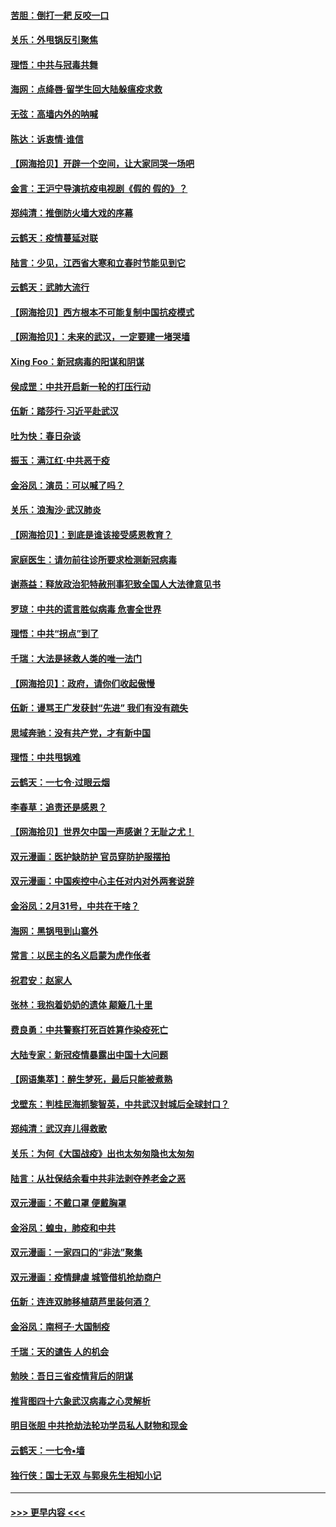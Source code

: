 #### [苦胆：倒打一耙 反咬一口](../pages/nsc993/n11944542.md?t=03162302) 
#### [关乐：外甩锅反引聚焦](../pages/nsc993/n11944211.md?t=03162302) 
#### [理悟：中共与冠毒共舞](../pages/nsc993/n11944197.md?t=03162302) 
#### [海网：点绛唇‧留学生回大陆躲瘟疫求救](../pages/nsc993/n11944043.md?t=03162302) 
#### [无弦：高墙内外的呐喊](../pages/nsc993/n11943684.md?t=03162302) 
#### [陈达：诉衷情·谁信](../pages/nsc993/n11942899.md?t=03162302) 
#### [【网海拾贝】开辟一个空间，让大家同哭一场吧](../pages/nsc993/n11942165.md?t=03162302) 
#### [金言：王沪宁导演抗疫电视剧《假的 假的》？](../pages/nsc993/n11941510.md?t=03162302) 
#### [郑纯清：推倒防火墙大戏的序幕](../pages/nsc993/n11940838.md?t=03162302) 
#### [云鹤天：疫情蔓延对联](../pages/nsc993/n11940579.md?t=03162302) 
#### [陆言：少见，江西省大寒和立春时节能见到它](../pages/nsc993/n11939983.md?t=03162302) 
#### [云鹤天：武肺大流行](../pages/nsc993/n11939902.md?t=03162302) 
#### [【网海拾贝】西方根本不可能复制中国抗疫模式](../pages/nsc993/n11939725.md?t=03162302) 
#### [【网海拾贝】：未来的武汉，一定要建一堵哭墙](../pages/nsc993/n11938684.md?t=03162302) 
#### [Xing Foo：新冠病毒的阳谋和阴谋](../pages/nsc993/n11936086.md?t=03162302) 
#### [侯成罡：中共开启新一轮的打压行动](../pages/nsc993/n11935730.md?t=03162302) 
#### [伍新：踏莎行‧习近平赴武汉](../pages/nsc993/n11935157.md?t=03162302) 
#### [吐为快：春日杂谈](../pages/nsc993/n11934776.md?t=03162302) 
#### [振玉：满江红‧中共恶于疫](../pages/nsc993/n11934647.md?t=03162302) 
#### [金浴凤：演员：可以喊了吗？](../pages/nsc993/n11934602.md?t=03162302) 
#### [关乐：浪淘沙·武汉肺炎](../pages/nsc993/n11931792.md?t=03162302) 
#### [【网海拾贝】：到底是谁该接受感恩教育？](../pages/nsc993/n11931552.md?t=03162302) 
#### [家庭医生：请勿前往诊所要求检测新冠病毒](../pages/nsc993/n11929190.md?t=03162302) 
#### [谢燕益：释放政治犯特赦刑事犯致全国人大法律意见书](../pages/nsc993/n11928978.md?t=03162302) 
#### [罗琼：中共的谎言胜似病毒 危害全世界](../pages/nsc993/n11922636.md?t=03162302) 
#### [理悟：中共“拐点”到了](../pages/nsc993/n11928496.md?t=03162302) 
#### [千瑞：大法是拯救人类的唯一法门](../pages/nsc993/n11927637.md?t=03162302) 
#### [【网海拾贝】：政府，请你们收起傲慢](../pages/nsc993/n11926932.md?t=03162302) 
#### [伍新：谩骂王广发获封“先进” 我们有没有疏失](../pages/nsc993/n11926101.md?t=03162302) 
#### [思域奔驰：没有共产党，才有新中国](../pages/nsc993/n11926058.md?t=03162302) 
#### [理悟：中共甩锅难](../pages/nsc993/n11925355.md?t=03162302) 
#### [云鹤天：一七令·过眼云烟](../pages/nsc993/n11925284.md?t=03162302) 
#### [李春草：追责还是感恩？](../pages/nsc993/n11925274.md?t=03162302) 
#### [【网海拾贝】世界欠中国一声感谢？无耻之尤！](../pages/nsc993/n11925239.md?t=03162302) 
#### [双元漫画：医护缺防护 官员穿防护服摆拍](../pages/nsc993/n11923899.md?t=03162302) 
#### [双元漫画：中国疾控中心主任对内对外两套说辞](../pages/nsc993/n11921994.md?t=03162302) 
#### [金浴凤：2月31号，中共在干啥？](../pages/nsc993/n11922706.md?t=03162302) 
#### [海网：黑锅甩到山寨外](../pages/nsc993/n11922688.md?t=03162302) 
#### [常言：以民主的名义启蒙为虎作伥者](../pages/nsc993/n11922217.md?t=03162302) 
#### [祝君安：赵家人](../pages/nsc993/n11922209.md?t=03162302) 
#### [张林：我抱着奶奶的遗体 颠簸几十里](../pages/nsc993/n11920945.md?t=03162302) 
#### [费良勇：中共警察打死百姓算作染疫死亡](../pages/nsc993/n11919264.md?t=03162302) 
#### [大陆专家：新冠疫情暴露出中国十大问题](../pages/nsc993/n11919187.md?t=03162302) 
#### [【网语集萃】：醉生梦死，最后只能被煮熟](../pages/nsc993/n11918994.md?t=03162302) 
#### [戈壁东：判桂民海抓黎智英，中共武汉封城后全球封口？](../pages/nsc993/n11917982.md?t=03162302) 
#### [郑纯清：武汉弃儿得救歌](../pages/nsc993/n11917881.md?t=03162302) 
#### [关乐：为何《大国战疫》出也太匆匆隐也太匆匆](../pages/nsc993/n11917792.md?t=03162302) 
#### [陆言：从社保结余看中共非法剥夺养老金之恶](../pages/nsc993/n11917084.md?t=03162302) 
#### [双元漫画：不戴口罩 便戴胸罩](../pages/nsc993/n11916447.md?t=03162302) 
#### [金浴凤：蝗虫，肺疫和中共](../pages/nsc993/n11916904.md?t=03162302) 
#### [双元漫画：一家四口的“非法”聚集](../pages/nsc993/n11916378.md?t=03162302) 
#### [双元漫画：疫情肆虐 城管借机抢劫商户](../pages/nsc993/n11916310.md?t=03162302) 
#### [伍新：连连双肺移植葫芦里装何酒？](../pages/nsc993/n11913667.md?t=03162302) 
#### [金浴凤：南柯子·大国制疫](../pages/nsc993/n11913657.md?t=03162302) 
#### [千瑞：天的谴告  人的机会](../pages/nsc993/n11913309.md?t=03162302) 
#### [勉映：吾日三省疫情背后的阴谋](../pages/nsc993/n11913079.md?t=03162302) 
#### [推背图四十六象武汉病毒之心灵解析](../pages/nsc993/n11911761.md?t=03162302) 
#### [明目张胆 中共抢劫法轮功学员私人财物和现金](../pages/nsc993/n11910262.md?t=03162302) 
#### [云鹤天：一七令▪墙](../pages/nsc993/n11910627.md?t=03162302) 
#### [独行侠：国士无双 与郭泉先生相知小记](../pages/nsc993/n11910613.md?t=03162302) 

----
#### [ >>> 更早内容 <<< ](../indexes/nsc993-earlier.md)
